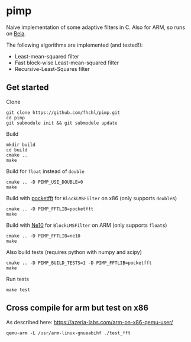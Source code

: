 
# pimp

Naive implementation of some adaptive filters in C. Also for ARM, so runs on [Bela](https://bela.io/).

The following algorithms are implemented (and tested!):

- Least-mean-squared filter
- Fast block-wise Least-mean-squared filter
- Recursive-Least-Squares filter

## Get started

Clone

	git clone https://github.com/fhchl/pimp.git
	cd pimp
	git submodule init && git submodule update

Build

	mkdir build
	cd build
	cmake ..
	make

Build for `float` instead of `double`

	cmake .. -D PIMP_USE_DOUBLE=0
	make

Build with [pocketfft](https://gitlab.mpcdf.mpg.de/mtr/pocketfft) for `BlockLMSFilter` on x86 (only supports `double`s)

	cmake .. -D PIMP_FFTLIB=pocketfft
	make

Build with [Ne10](https://projectne10.github.io/Ne10/) for `BlockLMSFilter` on ARM (only supports `float`s)

	cmake .. -D PIMP_FFTLIB=ne10
	make

Also build tests (requires python with numpy and scipy)

	cmake .. -D PIMP_BUILD_TESTS=1 -D PIMP_FFTLIB=pocketfft
	make

Run tests

	make test

## Cross compile for arm but test on x86

As described here: https://azeria-labs.com/arm-on-x86-qemu-user/

	qemu-arm -L /usr/arm-linux-gnueabihf ./test_fft


